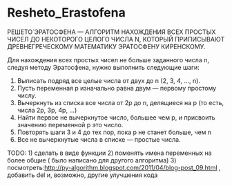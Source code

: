 # Resheto_Erastofena

РЕШЕТО́ ЭРАТОСФЕ́НА — АЛГОРИТМ НАХОЖДЕНИЯ ВСЕХ ПРОСТЫХ ЧИСЕЛ ДО НЕКОТОРОГО ЦЕЛОГО ЧИСЛА N, КОТОРЫЙ ПРИПИСЫВАЮТ ДРЕВНЕГРЕЧЕСКОМУ МАТЕМАТИКУ ЭРАТОСФЕНУ КИРЕНСКОМУ.

Для нахождения всех простых чисел не больше заданного числа n, следуя методу Эратосфена, нужно выполнить следующие шаги:
  1. Выписать подряд все целые числа от двух до n (2, 3, 4, …, n).
  2. Пусть переменная p изначально равна двум — первому простому числу.
  3. Вычеркнуть из списка все числа от 2p до n, делящиеся на p (то есть, числа 2p, 3p, 4p, …)
  4. Найти первое не вычеркнутое число, большее чем p, и присвоить значению переменной p это число.
  5. Повторять шаги 3 и 4 до тех пор, пока p не станет больше, чем n
  6. Все не вычеркнутые числа в списке — простые числа.
  
  
TODO: 1) сделать в виде функции 2) поменять имена переменных на более общие ( было написано для другого алгоритма) 3) посмотреть:http://py-algorithm.blogspot.com/2011/04/blog-post_09.html , добавить del и, возможно, другие улучшения кода

